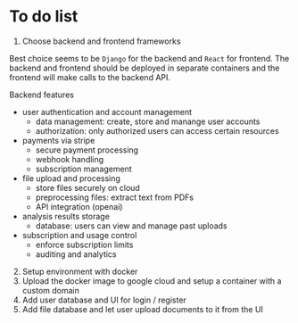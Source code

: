 # To do list
1. Choose backend and frontend frameworks

Best choice seems to be `Django` for the backend and `React` for frontend. The backend and frontend should be deployed in separate containers and the frontend will make calls to the backend API.

Backend features
- user authentication and account management
    - data management: create, store and manange user accounts
    - authorization: only authorized users can access certain resources
- payments via stripe
    - secure payment processing
    - webhook handling
    - subscription management
- file upload and processing
    - store files securely on cloud
    - preprocessing files: extract text from PDFs
    - API integration (openai)
- analysis results storage
    - database: users can view and manage past uploads
- subscription and usage control
    - enforce subscription limits
    - auditing and analytics


2. Setup environment with docker
3. Upload the docker image to google cloud and setup a container with a custom domain
4. Add user database and UI for login / register
5. Add file database and let user upload documents to it from the UI

